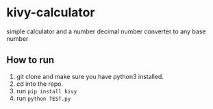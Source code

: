 # kivy-calculator
simple calculator and a number decimal number converter to any base number 

## How to run

1. git clone and make sure you have python3 installed.
2. cd into the repo.
3. run ```pip install kivy```
4. run ```python TEST.py```
